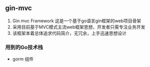 ## gin-mvc
1. Gin mvc Framework 这是一个基于go语言gin框架的web项目骨架
2. 采用目前基于MVC模式主流web框架思想，开发者只需专注业务开发
3. 该框架本着总体追求代码简介，无冗余，上手迅速思想设计

### 用到的Go技术栈
- gorm 组件


